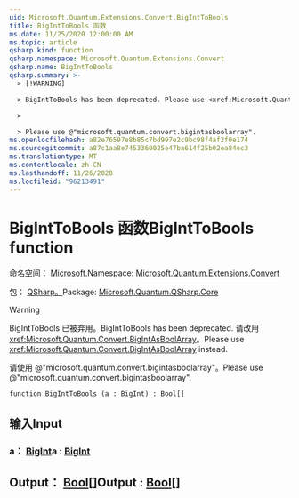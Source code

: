 ```yaml
---
uid: Microsoft.Quantum.Extensions.Convert.BigIntToBools
title: BigIntToBools 函数
ms.date: 11/25/2020 12:00:00 AM
ms.topic: article
qsharp.kind: function
qsharp.namespace: Microsoft.Quantum.Extensions.Convert
qsharp.name: BigIntToBools
qsharp.summary: >-
  > [!WARNING]

  > BigIntToBools has been deprecated. Please use <xref:Microsoft.Quantum.Convert.BigIntAsBoolArray> instead.

  >

  > Please use @"microsoft.quantum.convert.bigintasboolarray".
ms.openlocfilehash: a82e76597e8b85c7bd997e2c9bc98f4af2f0e174
ms.sourcegitcommit: a87c1aa8e7453360025e47ba614f25b02ea84ec3
ms.translationtype: MT
ms.contentlocale: zh-CN
ms.lasthandoff: 11/26/2020
ms.locfileid: "96213491"
---
```

# <a name="biginttobools-function"></a><span data-ttu-id="cd057-102">BigIntToBools 函数</span><span class="sxs-lookup"><span data-stu-id="cd057-102">BigIntToBools function</span></span>

<span data-ttu-id="cd057-103">命名空间： [Microsoft.](xref:Microsoft.Quantum.Extensions.Convert)</span><span class="sxs-lookup"><span data-stu-id="cd057-103">Namespace: [Microsoft.Quantum.Extensions.Convert](xref:Microsoft.Quantum.Extensions.Convert)</span></span>

<span data-ttu-id="cd057-104">包： [QSharp。](https://nuget.org/packages/Microsoft.Quantum.QSharp.Core)</span><span class="sxs-lookup"><span data-stu-id="cd057-104">Package: [Microsoft.Quantum.QSharp.Core](https://nuget.org/packages/Microsoft.Quantum.QSharp.Core)</span></span>


> [!WARNING]
> <span data-ttu-id="cd057-105">BigIntToBools 已被弃用。</span><span class="sxs-lookup"><span data-stu-id="cd057-105">BigIntToBools has been deprecated.</span></span> <span data-ttu-id="cd057-106">请改用 <xref:Microsoft.Quantum.Convert.BigIntAsBoolArray>。</span><span class="sxs-lookup"><span data-stu-id="cd057-106">Please use <xref:Microsoft.Quantum.Convert.BigIntAsBoolArray> instead.</span></span>
>
> <span data-ttu-id="cd057-107">请使用 @"microsoft.quantum.convert.bigintasboolarray"。</span><span class="sxs-lookup"><span data-stu-id="cd057-107">Please use @"microsoft.quantum.convert.bigintasboolarray".</span></span>



```qsharp
function BigIntToBools (a : BigInt) : Bool[]
```


## <a name="input"></a><span data-ttu-id="cd057-108">输入</span><span class="sxs-lookup"><span data-stu-id="cd057-108">Input</span></span>

### <a name="a--bigint"></a><span data-ttu-id="cd057-109">a： [BigInt](xref:microsoft.quantum.lang-ref.bigint)</span><span class="sxs-lookup"><span data-stu-id="cd057-109">a : [BigInt](xref:microsoft.quantum.lang-ref.bigint)</span></span>





## <a name="output--bool"></a><span data-ttu-id="cd057-110">Output： [Bool](xref:microsoft.quantum.lang-ref.bool)[]</span><span class="sxs-lookup"><span data-stu-id="cd057-110">Output : [Bool](xref:microsoft.quantum.lang-ref.bool)[]</span></span>

